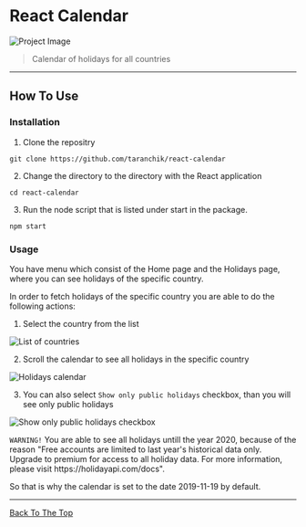 # React Calendar

![Project Image](https://i.imgur.com/kGnhFvg.png)

> Calendar of holidays for all countries

---

## How To Use

### Installation

1. Clone the repositry
```
git clone https://github.com/taranchik/react-calendar
```

2. Change the directory to the directory with the React application
```
cd react-calendar
```

3. Run the node script that is listed under start in the package.
```
npm start
```

### Usage

You have menu which consist of the Home page and the Holidays page, where you can see holidays of the specific country.

In order to fetch holidays of the specific country you are able to do the following actions:

1. Select the country from the list

![List of countries](https://i.imgur.com/kGnhFvg.png)

2. Scroll the calendar to see all holidays in the specific country

![Holidays calendar](https://i.imgur.com/AjwY64l.png)

3. You can also select `Show only public holidays` checkbox, than you will see only public holidays

![Show only public holidays checkbox](https://i.imgur.com/dAdTBFB.png)

``WARNING!`` You are able to see all holidays untill the year 2020, because of the reason "Free accounts are limited to last year's historical data only. Upgrade to premium for access to all holiday data. For more information, please visit https:\/\/holidayapi.com\/docs". 

So that is why the calendar is set to the date 2019-11-19 by default.

---

[Back To The Top](#react-calendar)